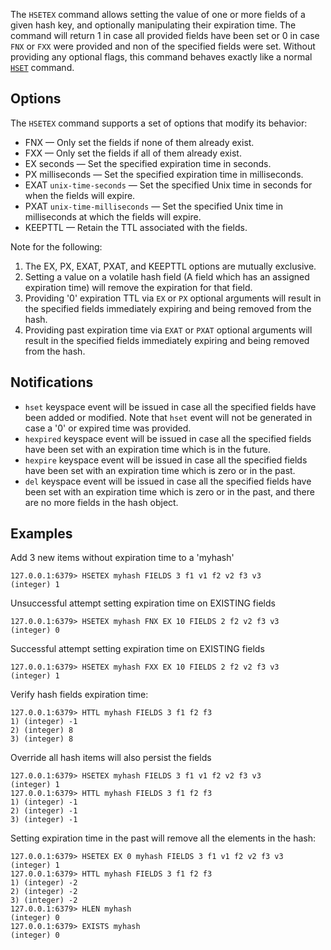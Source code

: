The `HSETEX` command allows setting the value of one or more fields of a given hash key, and optionally manipulating their expiration time.
The command will return 1 in case all provided fields have been set or 0 in case `FNX` or `FXX` were provided and non of the specified fields were set.
Without providing any optional flags, this command behaves exactly like a normal [`HSET`](hset.md) command.

## Options

The `HSETEX` command supports a set of options that modify its behavior:

* FNX — Only set the fields if none of them already exist.
* FXX — Only set the fields if all of them already exist.
* EX seconds — Set the specified expiration time in seconds.
* PX milliseconds — Set the specified expiration time in milliseconds.
* EXAT `unix-time-seconds` — Set the specified Unix time in seconds for when the fields will expire.
* PXAT `unix-time-milliseconds` — Set the specified Unix time in milliseconds at which the fields will expire.
* KEEPTTL — Retain the TTL associated with the fields.

Note for the following:

1. The EX, PX, EXAT, PXAT, and KEEPTTL options are mutually exclusive.
2. Setting a value on a volatile hash field (A field which has an assigned expiration time) will remove the expiration for that field.
3. Providing '0' expiration TTL via `EX` or `PX` optional arguments will result in the specified fields immediately expiring and being removed from the hash.
4. Providing past expiration time via `EXAT` or `PXAT` optional arguments will result in the specified fields immediately expiring and being removed from the hash.

## Notifications

* `hset` keyspace event will be issued in case all the specified fields have been added or modified. 
         Note that `hset` event will not be generated in case a '0' or expired time was provided.  
* `hexpired` keyspace event will be issued in case all the specified fields have been set with an expiration time which is in the future.
* `hexpire` keyspace event will be issued in case all the specified fields have been set with an expiration time which is zero or in the past.
* `del` keyspace event will be issued in case all the specified fields have been set with an expiration time which is zero or in the past, 
        and there are no more fields in the hash object.

## Examples

Add 3 new items without expiration time to a 'myhash'
```
127.0.0.1:6379> HSETEX myhash FIELDS 3 f1 v1 f2 v2 f3 v3
(integer) 1
```

Unsuccessful attempt setting expiration time on EXISTING fields
```
127.0.0.1:6379> HSETEX myhash FNX EX 10 FIELDS 2 f2 v2 f3 v3
(integer) 0
```

Successful attempt setting expiration time on EXISTING fields
```
127.0.0.1:6379> HSETEX myhash FXX EX 10 FIELDS 2 f2 v2 f3 v3
(integer) 1
```

Verify hash fields expiration time:
```
127.0.0.1:6379> HTTL myhash FIELDS 3 f1 f2 f3
1) (integer) -1
2) (integer) 8
3) (integer) 8
```

Override all hash items will also persist the fields
```
127.0.0.1:6379> HSETEX myhash FIELDS 3 f1 v1 f2 v2 f3 v3
(integer) 1
127.0.0.1:6379> HTTL myhash FIELDS 3 f1 f2 f3
1) (integer) -1
2) (integer) -1
3) (integer) -1
```

Setting expiration time in the past will remove all the elements in the hash:
```
127.0.0.1:6379> HSETEX EX 0 myhash FIELDS 3 f1 v1 f2 v2 f3 v3
(integer) 1
127.0.0.1:6379> HTTL myhash FIELDS 3 f1 f2 f3
1) (integer) -2
2) (integer) -2
3) (integer) -2
127.0.0.1:6379> HLEN myhash
(integer) 0
127.0.0.1:6379> EXISTS myhash
(integer) 0
```
